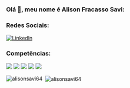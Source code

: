 ### Olá 👋, meu nome é Alison Fracasso Savi:

### Redes Sociais:


[![Linkedln](https://img.shields.io/badge/LinkedIn-0077B5?style=for-the-badge&logo=linkedin&logoColor=white)](https://www.linkedin.com/in/alisonsavi/)
  
### Competências:
<p>
  <img src="https://img.shields.io/badge/php-%23777BB4.svg?style=for-the-badge&logo=php&logoColor=white" />
  <img src="https://img.shields.io/badge/laravel-%23FF2D20.svg?style=for-the-badge&logo=laravel&logoColor=white" />
  <img src="https://img.shields.io/badge/React-20232A?style=for-the-badge&logo=react&logoColor=61DAFB" /> 
  <img src="[https://img.shields.io/badge/React-20232A?style=for-the-badge&logo=react&logoColor=61DAFB](https://img.shields.io/badge/Vue.js-35495E?style=for-the-badge&logo=vuedotjs&logoColor=4FC08D)" /> 
  <img src="https://shields.io/badge/TypeScript-3178C6?logo=TypeScript&logoColor=FFF&style=for-the-badge" /> 
</p>

<p><img align="left" src="https://github-readme-stats.vercel.app/api/top-langs?username=alisonsavi64&show_icons=true&locale=en&layout=compact" alt="alisonsavi64" /></p>

<p>&nbsp;<img align="center" src="https://github-readme-stats.vercel.app/api?username=alisonsavi64&show_icons=true&locale=en" alt="alisonsavi64" /></p>
